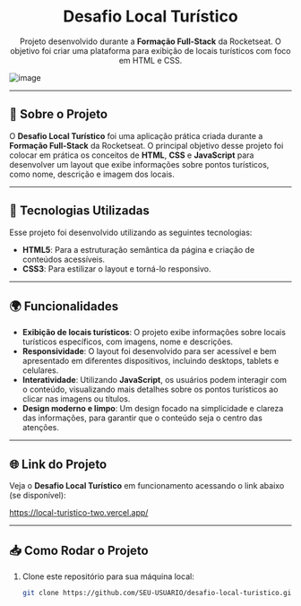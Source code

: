 <h1 align="center">Desafio Local Turístico</h1>

<p align="center">
  Projeto desenvolvido durante a <b>Formação Full-Stack</b> da Rocketseat. O objetivo foi criar uma plataforma para exibição de locais turísticos com foco em HTML e CSS. 
</p>


![image](https://github.com/user-attachments/assets/4b810b09-d7ae-406c-8d9b-3f1479762e98)

---

## 🧳 Sobre o Projeto

O **Desafio Local Turístico** foi uma aplicação prática criada durante a **Formação Full-Stack** da Rocketseat. O principal objetivo desse projeto foi colocar em prática os conceitos de **HTML**, **CSS** e **JavaScript** para desenvolver um layout que exibe informações sobre pontos turísticos, como nome, descrição e imagem dos locais.

---

## 🚀 Tecnologias Utilizadas

Esse projeto foi desenvolvido utilizando as seguintes tecnologias:

- **HTML5**: Para a estruturação semântica da página e criação de conteúdos acessíveis.
- **CSS3**: Para estilizar o layout e torná-lo responsivo.

---

## 🌍 Funcionalidades

- **Exibição de locais turísticos**: O projeto exibe informações sobre locais turísticos específicos, com imagens, nome e descrições.
- **Responsividade**: O layout foi desenvolvido para ser acessível e bem apresentado em diferentes dispositivos, incluindo desktops, tablets e celulares.
- **Interatividade**: Utilizando **JavaScript**, os usuários podem interagir com o conteúdo, visualizando mais detalhes sobre os pontos turísticos ao clicar nas imagens ou títulos.
- **Design moderno e limpo**: Um design focado na simplicidade e clareza das informações, para garantir que o conteúdo seja o centro das atenções.

---

## 🌐 Link do Projeto

Veja o **Desafio Local Turístico** em funcionamento acessando o link abaixo (se disponível):

https://local-turistico-two.vercel.app/

---

## 📥 Como Rodar o Projeto

1. Clone este repositório para sua máquina local:

   ```bash
   git clone https://github.com/SEU-USUARIO/desafio-local-turistico.git

